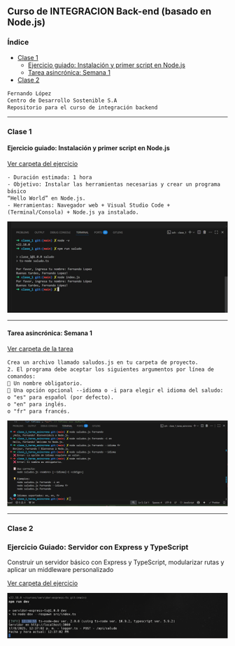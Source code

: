 ## Curso de INTEGRACION Back-end (basado en Node.js)

### Índice

- [Clase 1](#clase-1)
  - [Ejercicio guiado: Instalación y primer script en Node.js](#ejercicio-guiado-instalación-y-primer-script-en-nodejs)
  - [Tarea asincrónica: Semana 1](#tarea-asincrónica-semana-1)
- [Clase 2](#clase-2)

```text
Fernando López
Centro de Desarrollo Sostenible S.A
Repositorio para el curso de integración backend
```

---

### Clase 1

#### Ejercicio guiado: Instalación y primer script en Node.js

[Ver carpeta del ejercicio](https://github.com/ferpiecel/integracion-back-end-node2025/tree/main/clase_1)

```
- Duración estimada: 1 hora
- Objetivo: Instalar las herramientas necesarias y crear un programa básico
“Hello World” en Node.js.
- Herramientas: Navegador web + Visual Studio Code + (Terminal/Consola) + Node.js ya instalado.
```

![alt text](/recursos/image.png)

---

#### Tarea asincrónica: Semana 1

[Ver carpeta de la tarea](https://github.com/ferpiecel/integracion-back-end-node2025/tree/main/clase_1_tarea_asincrona)

```
Crea un archivo llamado saludos.js en tu carpeta de proyecto.
2. El programa debe aceptar los siguientes argumentos por línea de comandos:
 Un nombre obligatorio.
 Una opción opcional --idioma o -i para elegir el idioma del saludo:
o "es" para español (por defecto).
o "en" para inglés.
o "fr" para francés.

```

![alt text](/recursos/image-1.png)

---

### Clase 2

### Ejercicio Guiado: Servidor con Express y TypeScript

Construir un servidor básico con Express y TypeScript, modularizar rutas y
aplicar un middleware personalizado

[Ver carpeta del ejercicio](https://github.com/ferpiecel/integracion-back-end-node2025/tree/main/servidor-express-ts)

![alt text](/recursos/image-clase-2.png)
